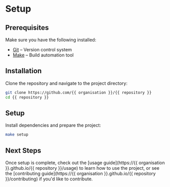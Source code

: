 # Setup

## Prerequisites

Make sure you have the following installed:

- [Git](https://git-scm.com/) – Version control system
- [Make](https://www.gnu.org/software/make/) – Build automation tool

## Installation

Clone the repository and navigate to the project directory:

```bash
git clone https://github.com/{{ organisation }}/{{ repository }}
cd {{ repository }}
```

## Setup

Install dependencies and prepare the project:

```bash
make setup
```

## Next Steps

Once setup is complete, check out the [usage guide](https://{{ organisation }}.github.io/{{ repository }}/usage) to learn how to use the project, or see the [contributing guide](https://{{ organisation }}.github.io/{{ repository }}/contributing) if you'd like to contribute.
